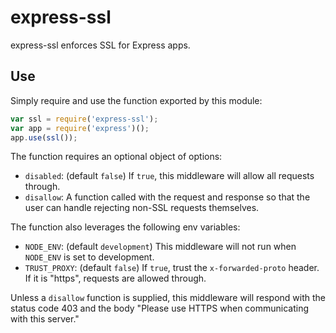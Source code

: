 # express-ssl

express-ssl enforces SSL for Express apps.

## Use

Simply require and use the function exported by this module:

```javascript
var ssl = require('express-ssl');
var app = require('express')();
app.use(ssl());
```

The function requires an optional object of options:

- `disabled`: (default `false`) If `true`, this middleware will allow all
requests through.
- `disallow`: A function called with the request and response so that the user
can handle rejecting non-SSL requests themselves.

The function also leverages the following env variables:

- `NODE_ENV`: (default `development`) This middleware will not run when
`NODE_ENV` is set to development.
- `TRUST_PROXY`: (default `false`) If `true`, trust the `x-forwarded-proto`
header. If it is "https", requests are allowed through.

Unless a `disallow` function is supplied, this middleware will respond with the
status code 403 and the body "Please use HTTPS when communicating with this
server."
